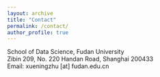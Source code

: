 ```yaml
---
layout: archive
title: "Contact"
permalink: /contact/
author_profile: true
---
```

School of Data Science, Fudan University<br>
Zibin 209, No. 220 Handan Road, Shanghai 200433<br>
Email: xueningzhu [at] fudan.edu.cn

